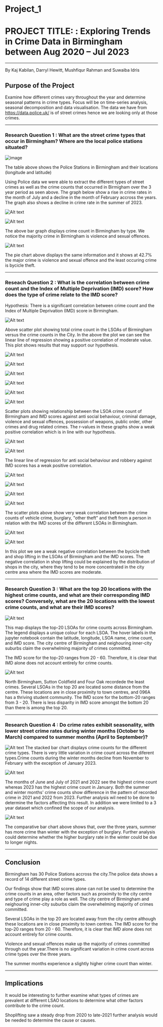 # Project_1

# PROJECT TITLE: : Exploring Trends in Crime Data in Birmingham between Aug 2020 – Jul 2023
---
By Kaj Kabilan, Darryl Hewitt, Mushfiqur Rahman and Suwaiba Idris

## Purpose of the Project
Examine how different crimes vary throughout the year and determine seasonal patterns in crime types. Focus will be on time-series analysis, seasonal decomposition and data visualisation. The data we have from https://data.police.uk/ is of street crimes hence we are looking only at those crimes.

---

### Research Question 1 : What are the street crime types that occur in Birmingham? Where are the local police stations situated?

![image](https://github.com/DarrylHewitt/Project_1/blob/main/presentation/images_ppt/image-26.png?raw=true)




The table above shows the Police Stations in Birmingham and their locations (longitude and latitude)

Using Police data we were able to extract the different types of street crimes as well as the crime counts that occurred in Birmigham over the 3 year period as seen above.
The graph below show a rise in crime rates in the month of July and a decline in the month of February accross the years. The graph also shows a decline in crime rate in the summer of 2023.

![Alt text](https://github.com/DarrylHewitt/Project_1/blob/main/presentation/images_ppt/image.png?raw=true)

![Alt text](https://github.com/DarrylHewitt/Project_1/blob/main/presentation/images_ppt/image-19.png?raw=true)

The above bar graph displays crime count in Birmingham by type. We notice the majority crime in Birmingham is violence and sexual offences.

![Alt text](https://github.com/DarrylHewitt/Project_1/blob/main/presentation/images_ppt/image-20.png?raw=true)

The pie chart above displays the same information and it shows at 42.7% the major crime is violence and sexual offence and the least occuring crime is bycicle theft.

---

### Reseach Question 2 : What is the correlation between crime count and the Index of Multiple Deprivation (IMD) score? How does the type of crime relate to the IMD score?
Hypothesis: There is a significant correlation between crime count and the Index of Multiple Deprivation (IMD) score in Birmingham.

![Alt text](https://github.com/DarrylHewitt/Project_1/blob/main/presentation/images_ppt/image-2.png?raw=true)

Above scatter plot showing total crime count in the LSOAs of Birmingham versus the crime counts in the City. In the above the plot we can see the linear line of regression showing a positive correlation of moderate value. This plot shows results that may support our hypothesis.

![Alt text](https://github.com/DarrylHewitt/Project_1/blob/main/presentation/images_ppt/image-6.png?raw=true)

![Alt text](https://github.com/DarrylHewitt/Project_1/blob/main/presentation/images_ppt/image-8.png?raw=true)

![Alt text](https://github.com/DarrylHewitt/Project_1/blob/main/presentation/images_ppt/image-9.png?raw=true)

![Alt text](https://github.com/DarrylHewitt/Project_1/blob/main/presentation/images_ppt/image-10.png?raw=true)

![Alt text](https://github.com/DarrylHewitt/Project_1/blob/main/presentation/images_ppt/image-14.png?raw=true)

![Alt text](https://github.com/DarrylHewitt/Project_1/blob/main/presentation/images_ppt/image-16.png?raw=true)


Scatter plots showing relationship between the LSOA crime count of Birmingham and IMD scores against anti social behaviour, criminal damage, violence and sexual offences, possession of weapons, public order, other crimes and drug related crimes. The r-values in these graphs show a weak positive correlation which is in line with our hypothesis.

![Alt text](https://github.com/DarrylHewitt/Project_1/blob/main/presentation/images_ppt/image-3.png?raw=true)

![Alt text](https://github.com/DarrylHewitt/Project_1/blob/main/presentation/images_ppt/image-12.png?raw=true)


The linear line of regression for anti social behaviour and robbery against IMD scores has a weak positive correlation.

![Alt text](https://github.com/DarrylHewitt/Project_1/blob/main/presentation/images_ppt/image-4.png?raw=true)

![Alt text](https://github.com/DarrylHewitt/Project_1/blob/main/presentation/images_ppt/image-5.png?raw=true)

![Alt text](https://github.com/DarrylHewitt/Project_1/blob/main/presentation/images_ppt/image-13.png?raw=true)

![Alt text](https://github.com/DarrylHewitt/Project_1/blob/main/presentation/images_ppt/image-17.png?raw=true)

The scatter plots above show very weak correlation between the crime counts of vehicle crime, burglary, "other theft" and theft from a person in relation with the IMD scores of the different LSOAs in Birmingham. 

![Alt text](https://github.com/DarrylHewitt/Project_1/blob/main/presentation/images_ppt/image-15.png?raw=true)

![Alt text](https://github.com/DarrylHewitt/Project_1/blob/main/presentation/images_ppt/image-18.png?raw=true)

In this plot we see a weak negative correlation between the bycicle theft and shop lifting  in the LSOAs of Birmingham and  the IMD scores. The negative correlation in shop lifting could be explained by the distribution of shops in the city, where they tend to be more concentrated in the city centre area where the IMD scores are moderate.

---

### Research Question 3 : What are the top 20 locations with the highest crime counts, and what are their corresponding IMD scores? Conversely, what are the 20 locations with the lowest crime counts, and what are their IMD scores?
![Alt text](https://github.com/DarrylHewitt/Project_1/blob/main/presentation/images_ppt/image-22.png?raw=true)

This map displays the top-20 LSOAs for crime counts across Birmingham. The legend displays a unique colour for each LSOA. The hover labels in the jupyter notebook contain the latitude, longitude, LSOA name, crime count, and IMD score.
The city centre of Birmingham and neighouring inner-city suburbs claim the overwhelming majority of crimes committed.

The IMD score for the top-20 ranges from 20 - 60. Therefore, it is clear that IMD alone does not account entirely for crime counts.


![Alt text](https://github.com/DarrylHewitt/Project_1/blob/main/presentation/images_ppt/image-21.png?raw=true)

North Birmingham, Sutton Coldfield and Four Oak recordede the least crimes.
Several LSOAs in the top 20 are located some distance from the centre. These locations are in close proximity to town centres, and 096A has a thriving student community.
The IMD score for the bottom-20 ranges from 3 - 20. There is less disparity in IMD score amongst the bottom 20 than there is among the top 20.

---

### Research Question 4 : Do crime rates exhibit seasonality, with lower street crime rates during winter months (October to March) compared to summer months (April to September)?

![Alt text](https://github.com/DarrylHewitt/Project_1/blob/main/presentation/images_ppt/image-23.png?raw=true)
The stacked bar chart displays crime counts for the different crime types. There is very little variation in crime count across the diferent types.Crime counts during the winter months decline from November to February with the exception of January 2023. 

![Alt text](https://github.com/DarrylHewitt/Project_1/blob/main/presentation/images_ppt/image-24.png?raw=true)

The months of June and July of 2021 and 2022 see the highest crime count whereas 2023 has the highest crime count in January. 
Both the summer and winter months' crime counts show difference in the pattern of recorded crime in 2021 and 2022 from 2023. Further analysis wil need to be done to determine the factors affecting this result. In addition we were limited to a 3 year dataset which confined the scope of our analysis.

![Alt text](https://github.com/DarrylHewitt/Project_1/blob/main/presentation/images_ppt/image-25.png?raw=true)

The comparative bar chart above shows that, over the three years, summer has more crime than winter with the exception of burglary. Further analysis could determine whether the higher burglary rate in the winter could be due to longer nights.

---

## Conclusion

Birmingham has 30 Police Stations accross the city.The police data shows a record of 14 different street crime types.

Our findings show that IMD scores alone can not be used to determine the crime counts in an area, other factors such as proximity to the city centre and type of crime play a role as well. 
The city centre of Birmingham and neighouring inner-city suburbs claim the overwhelming majority of crimes committed.

Several LSOAs in the top 20 are located away from the city centre although these locations are in close proximity to town centres. The IMD score for the top-20 ranges from 20 - 60. Therefore, it is clear that IMD alone does not account entirely for crime counts.

Violence and sexual offences make up the majority of crimes committed through out the year.There is no significant variation in crime count across crime types over the three years.

The summer months experience a slightly higher crime count than winter.

---

## Implications


It would be interesting to further examine what types of crimes are prevalent at different LSAO locations to determine what other factors contribute to the crime count.

Shoplifting saw a steady drop from 2020 to late-2021 further analysis would be needed to determine the cause or causes.








